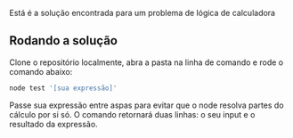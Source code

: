 Está é a solução encontrada para um problema de lógica de calculadora

## Rodando a solução

Clone o repositório localmente, abra a pasta na linha de comando e rode o comando abaixo:

```bash
node test '[sua expressão]'
```

Passe sua expressão entre aspas para evitar que o node resolva partes do cálculo por si só.
O comando retornará duas linhas: o seu input e o resultado da expressão.